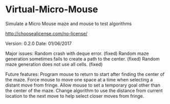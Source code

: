 # Virtual-Micro-Mouse
Simulate a Micro Mouse maze and mouse to test algorithms

http://choosealicense.com/no-license/

Version: 0.2.0
Date: 01/06/2017

Major issues:
	Random crash with deque error. (fixed)
	Random maze generation sometimes fails to create a path to the center. (fixed)
	Random maze generation does not use all cells. (fixed)
	
Future features:
	Program mouse to return to start after finding the center of the maze.
	Force mouse to move one space at a time when selecting a distant move from fringe.
	Allow mouse to set a temporary goal other than the center of the maze.
	Change algorithm to use the distance from current location to the next move to help select closer moves from fringe.
